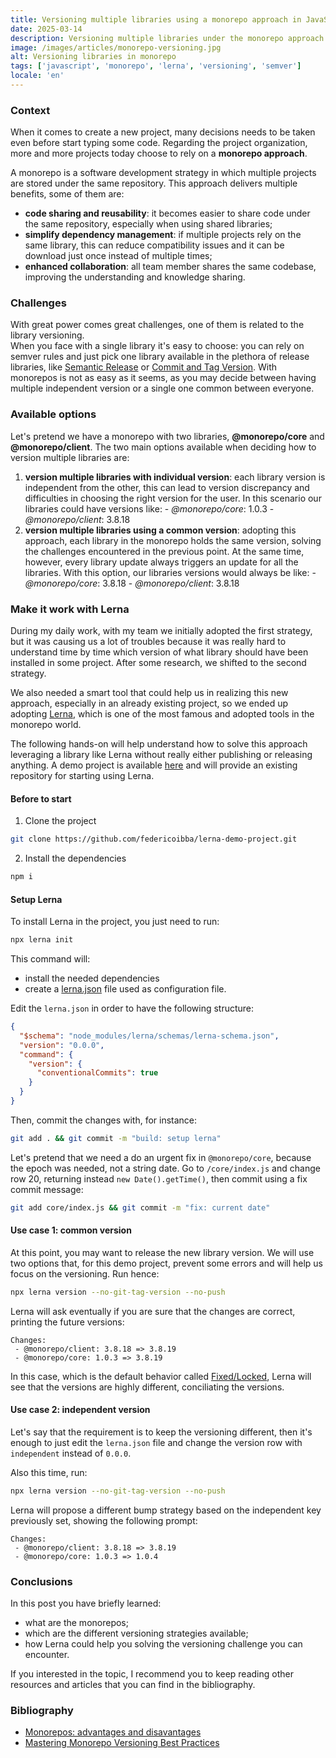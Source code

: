 ```yaml
---
title: Versioning multiple libraries using a monorepo approach in JavaScript
date: 2025-03-14
description: Versioning multiple libraries under the monorepo approach can be challenging, let's see how to face this problems.
image: /images/articles/monorepo-versioning.jpg
alt: Versioning libraries in monorepo
tags: ['javascript', 'monorepo', 'lerna', 'versioning', 'semver']
locale: 'en'
---
```


### Context

When it comes to create a new project, many decisions needs to be taken even before start typing some code. Regarding the project organization, more and more projects today choose to rely on a **monorepo approach**.

A monorepo is a software development strategy in which multiple projects are stored under the same repository. This approach delivers multiple benefits, some of them are:

- **code sharing and reusability**: it becomes easier to share code under the same repository, especially when using shared libraries;
- **simplify dependency management**: if multiple projects rely on the same library, this can reduce compatibility issues and it can be download just once instead of multiple times;
- **enhanced collaboration**: all team member shares the same codebase, improving the understanding and knowledge sharing.

### Challenges

With great power comes great challenges, one of them is related to the library versioning.  
When you face with a single library it's easy to choose: you can rely on semver rules and just pick one library available in the plethora of release libraries, like <a href="https://github.com/semantic-release/semantic-release" target="_blank">Semantic Release</a> or <a href="https://github.com/absolute-version/commit-and-tag-version" target="_blank">Commit and Tag Version</a>.
With monorepos is not as easy as it seems, as you may decide between having multiple independent version or a single one common between everyone.

### Available options

Let's pretend we have a monorepo with two libraries, **@monorepo/core** and **@monorepo/client**. The two main options available when deciding how to version multiple libraries are:

1. **version multiple libraries with individual version**: each library version is independent from the other, this can lead to version discrepancy and difficulties
   in choosing the right version for the user. In this scenario our libraries could have versions like: - _@monorepo/core_: 1.0.3 - _@monorepo/client_: 3.8.18
2. **version multiple libraries using a common version**: adopting this approach, each library in the monorepo holds the same version, solving the
   challenges encountered in the previous point. At the same time, however, every library update always triggers an update for all the libraries. With this option, our libraries versions would always be like: - _@monorepo/core_: 3.8.18 - _@monorepo/client_: 3.8.18

### Make it work with Lerna

During my daily work, with my team we initially adopted the first strategy, but it was causing us a lot of troubles because it was really hard to understand time by time which version of what library should have been installed in some project.
After some research, we shifted to the second strategy.

We also needed a smart tool that could help us in realizing this new approach, especially in an already existing project, so we ended up adopting <a href="https://lerna.js.org/" target="_blank">Lerna</a>,
which is one of the most famous and adopted tools in the monorepo world.

The following hands-on will help understand how to solve this approach leveraging a library like Lerna without really either publishing or releasing anything. A demo project is available <a href="https://github.com/federicoibba/lerna-demo-project" target="_blank">here</a> and will provide an existing repository for starting using Lerna.

#### Before to start

1. Clone the project

```bash
git clone https://github.com/federicoibba/lerna-demo-project.git
```

2. Install the dependencies

```bash
npm i
```

#### Setup Lerna

To install Lerna in the project, you just need to run:

```bash
npx lerna init
```

This command will:

- install the needed dependencies
- create a [lerna.json](https://lerna.js.org/docs/api-reference/configuration) file used as configuration file.

Edit the `lerna.json` in order to have the following structure:

```json [lerna.json]
{
  "$schema": "node_modules/lerna/schemas/lerna-schema.json",
  "version": "0.0.0",
  "command": {
    "version": {
      "conventionalCommits": true
    }
  }
}
```

Then, commit the changes with, for instance:

```bash
git add . && git commit -m "build: setup lerna"
```

Let's pretend that we need a do an urgent fix in `@monorepo/core`, because the epoch was needed, not a string date.
Go to `/core/index.js` and change row 20, returning instead `new Date().getTime()`, then commit using a fix commit message:

```bash
git add core/index.js && git commit -m "fix: current date"
```

#### Use case 1: common version

At this point, you may want to release the new library version.
We will use two options that, for this demo project, prevent some errors and will help us focus on the versioning. Run hence:

```bash
npx lerna version --no-git-tag-version --no-push
```

Lerna will ask eventually if you are sure that the changes are correct, printing the future versions:

```
Changes:
 - @monorepo/client: 3.8.18 => 3.8.19
 - @monorepo/core: 1.0.3 => 3.8.19
```

In this case, which is the default behavior called [Fixed/Locked](https://lerna.js.org/docs/features/version-and-publish#fixedlocked-mode-default), Lerna will see that the versions are highly different, conciliating the versions.

#### Use case 2: independent version

Let's say that the requirement is to keep the versioning different, then it's enough to just edit the `lerna.json` file and change the version row with `independent` instead of `0.0.0`.

Also this time, run:

```bash
npx lerna version --no-git-tag-version --no-push
```

Lerna will propose a different bump strategy based on the independent key previously set, showing the following prompt:

```
Changes:
 - @monorepo/client: 3.8.18 => 3.8.19
 - @monorepo/core: 1.0.3 => 1.0.4
```

### Conclusions

In this post you have briefly learned:

- what are the monorepos;
- which are the different versioning strategies available;
- how Lerna could help you solving the versioning challenge you can encounter.

If you interested in the topic, I recommend you to keep reading other resources and articles that you can find in the bibliography.

### Bibliography

- <a href="https://medium.com/@alessandro.traversi/monorepos-advantages-and-disadvantages-233c1b7146c2" target="_blank">Monorepos: advantages and disavantages</a>
- <a href="https://amarchenko.dev/blog/2023-09-26-versioning/" target="_blank">Mastering Monorepo Versioning Best Practices</a>
